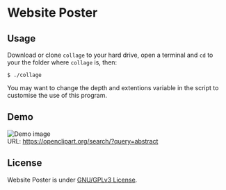 # Website Poster

## Usage

Download or clone `collage` to your hard drive, open a terminal and `cd` to your the folder where `collage` is, then:

    $ ./collage

You may want to change the depth and extentions variable in the script to customise the use of this program.

## Demo

![Demo image](http://i.imgur.com/vSTF9mE.jpg)  
URL: https://openclipart.org/search/?query=abstract

## License

Website Poster is under [GNU/GPLv3 License](https://www.gnu.org/licenses/gpl-3.0.en.html).
